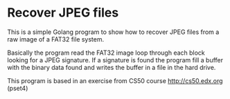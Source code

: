 # Recover JPEG files

This is a simple Golang program to show how to recover JPEG files from a raw image of a FAT32 file system.

Basically the program read the FAT32 image loop through each block looking for a JPEG signature. If a signature is found the program fill a buffer with the binary data found and writes the buffer in a file in the hard drive.

This program is based in an exercise from CS50 course http://cs50.edx.org (pset4)
